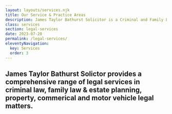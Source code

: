 ```yaml
---
layout: layouts/services.njk
title: Our Service & Practice Areas
description: James Taylor Bathurst Solicitor is a Criminal and Family Law Lawyer offering specialist advice and representation in Criminal and Family Law matters and services in all areas of law including Conveyancing, Wills Probate and Administration.
class: services
section: legal-services
date: 2023-07-20
permalink: /legal-services/
eleventyNavigation:
  key: Services
  order: 3
---
```


## James Taylor Bathurst Solictor provides a comprehensive range of legal services in criminal law, family law & estate planning, property, commerical and motor vehicle legal matters. ## 



